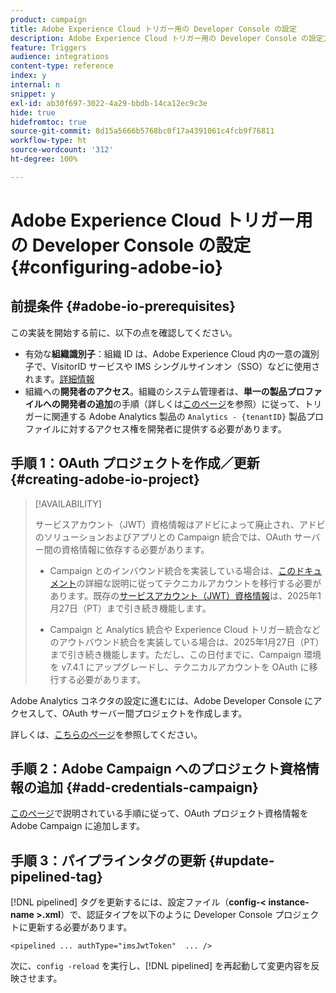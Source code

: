 ```yaml
---
product: campaign
title: Adobe Experience Cloud トリガー用の Developer Console の設定
description: Adobe Experience Cloud トリガー用の Developer Console の設定方法を学ぶ
feature: Triggers
audience: integrations
content-type: reference
index: y
internal: n
snippet: y
exl-id: ab30f697-3022-4a29-bbdb-14ca12ec9c3e
hide: true
hidefromtoc: true
source-git-commit: 8d15a5666b5768bc0f17a4391061c4fcb9f76811
workflow-type: ht
source-wordcount: '312'
ht-degree: 100%

---
```


# Adobe Experience Cloud トリガー用の Developer Console の設定 {#configuring-adobe-io}

<!--
>[!CAUTION]
>
>If you are using an older version of Triggers integration through oAuth authentication, **you need to move to Adobe I/O as described below**. 
>Note that during this move to [!DNL Adobe I/O], some incoming triggers may be lost.
>
>Legacy oAuth authentication mode with Campaign has been retired on **October 20, 2021**. Hosted environments benefit from an extension until **May 25, 2022**. As an on-premise or hybrid customer, contact Adobe Customer Care to extend support to **May 2022**. You must [provide the AppID of the OAuth application](../../integrations/using/configuring-pipeline.md#step-optional) to Adobe.
-->

## 前提条件 {#adobe-io-prerequisites}

<!--
This integration only applies starting **Campaign Classic 20.2.4 and above, 19.1.8 and Gold Standard 11 releases**.
-->

この実装を開始する前に、以下の点を確認してください。

* 有効な&#x200B;**組織識別子**：組織 ID は、Adobe Experience Cloud 内の一意の識別子で、VisitorID サービスや IMS シングルサインオン（SSO）などに使用されます。[詳細情報](https://experienceleague.adobe.com/docs/core-services/interface/administration/organizations.html?lang=ja)
* 組織への&#x200B;**開発者のアクセス**。組織のシステム管理者は、**単一の製品プロファイルへの開発者の追加**&#x200B;の手順（詳しくは[このページ](https://helpx.adobe.com/jp/enterprise/using/manage-developers.html)を参照）に従って、トリガーに関連する Adobe Analytics 製品の `Analytics - {tenantID}` 製品プロファイルに対するアクセス権を開発者に提供する必要があります。

## 手順 1：OAuth プロジェクトを作成／更新 {#creating-adobe-io-project}

>[!AVAILABILITY]
>
> サービスアカウント（JWT）資格情報はアドビによって廃止され、アドビのソリューションおよびアプリとの Campaign 統合では、OAuth サーバー間の資格情報に依存する必要があります。</br>
>
> * Campaign とのインバウンド統合を実装している場合は、[このドキュメント](https://developer.adobe.com/developer-console/docs/guides/authentication/ServerToServerAuthentication/migration/#_blank)の詳細な説明に従ってテクニカルアカウントを移行する必要があります。既存の[サービスアカウント（JWT）資格情報](oauth-technical-account.md)は、2025年1月27日（PT）まで引き続き機能します。</br>
>
> * Campaign と Analytics 統合や Experience Cloud トリガー統合などのアウトバウンド統合を実装している場合は、2025年1月27日（PT）まで引き続き機能します。ただし、この日付までに、Campaign 環境を v7.4.1 にアップグレードし、テクニカルアカウントを OAuth に移行する必要があります。

Adobe Analytics コネクタの設定に進むには、Adobe Developer Console にアクセスして、OAuth サーバー間プロジェクトを作成します。

詳しくは、[こちらのページ](oauth-technical-account.md#oauth-service)を参照してください。

## 手順 2：Adobe Campaign へのプロジェクト資格情報の追加 {#add-credentials-campaign}

[このページ](oauth-technical-account.md#add-credentials)で説明されている手順に従って、OAuth プロジェクト資格情報を Adobe Campaign に追加します。

## 手順 3：パイプラインタグの更新 {#update-pipelined-tag}

[!DNL pipelined] タグを更新するには、設定ファイル（**config-&lt; instance-name >.xml**）で、認証タイプを以下のように Developer Console プロジェクトに更新する必要があります。

```
<pipelined ... authType="imsJwtToken"  ... />
```

次に、`config -reload` を実行し、[!DNL pipelined] を再起動して変更内容を反映させます。
